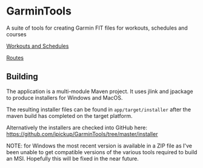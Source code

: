 # GarminTools
A suite of tools for creating Garmin FIT files for workouts, schedules and courses

[Workouts and Schedules](./WORKOUTS.md)

[Routes](./ROUTES.md)

## Building
The application is a multi-module Maven project. It uses jlink and jpackage to produce installers for Windows and MacOS.

The resulting installer files can be found in `app/target/installer` after the maven build has completed on the target platform. 

Alternatively the installers are checked into GitHub here: https://github.com/jpickup/GarminTools/tree/master/installer

NOTE: for Windows the most recent version is available in a ZIP file as I've been unable to get compatible versions of 
the various tools required to build an MSI. Hopefully this will be fixed in the near future.
